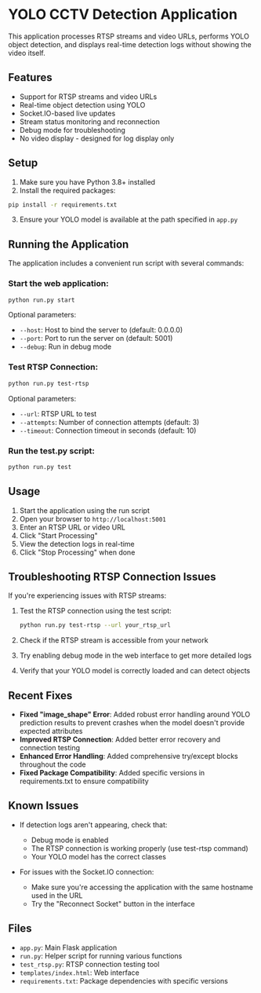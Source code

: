 # YOLO CCTV Detection Application

This application processes RTSP streams and video URLs, performs YOLO object detection, and displays real-time detection logs without showing the video itself.

## Features

- Support for RTSP streams and video URLs
- Real-time object detection using YOLO
- Socket.IO-based live updates
- Stream status monitoring and reconnection
- Debug mode for troubleshooting
- No video display - designed for log display only

## Setup

1. Make sure you have Python 3.8+ installed
2. Install the required packages:

```bash
pip install -r requirements.txt
```

3. Ensure your YOLO model is available at the path specified in `app.py`

## Running the Application

The application includes a convenient run script with several commands:

### Start the web application:

```bash
python run.py start
```

Optional parameters:
- `--host`: Host to bind the server to (default: 0.0.0.0)
- `--port`: Port to run the server on (default: 5001)
- `--debug`: Run in debug mode

### Test RTSP Connection:

```bash
python run.py test-rtsp
```

Optional parameters:
- `--url`: RTSP URL to test
- `--attempts`: Number of connection attempts (default: 3)
- `--timeout`: Connection timeout in seconds (default: 10)

### Run the test.py script:

```bash
python run.py test
```

## Usage

1. Start the application using the run script
2. Open your browser to `http://localhost:5001`
3. Enter an RTSP URL or video URL
4. Click "Start Processing"
5. View the detection logs in real-time
6. Click "Stop Processing" when done

## Troubleshooting RTSP Connection Issues

If you're experiencing issues with RTSP streams:

1. Test the RTSP connection using the test script:
   ```bash
   python run.py test-rtsp --url your_rtsp_url
   ```

2. Check if the RTSP stream is accessible from your network

3. Try enabling debug mode in the web interface to get more detailed logs

4. Verify that your YOLO model is correctly loaded and can detect objects

## Recent Fixes

- **Fixed "image_shape" Error**: Added robust error handling around YOLO prediction results to prevent crashes when the model doesn't provide expected attributes
- **Improved RTSP Connection**: Added better error recovery and connection testing
- **Enhanced Error Handling**: Added comprehensive try/except blocks throughout the code
- **Fixed Package Compatibility**: Added specific versions in requirements.txt to ensure compatibility

## Known Issues

- If detection logs aren't appearing, check that:
  - Debug mode is enabled
  - The RTSP connection is working properly (use test-rtsp command)
  - Your YOLO model has the correct classes

- For issues with the Socket.IO connection:
  - Make sure you're accessing the application with the same hostname used in the URL
  - Try the "Reconnect Socket" button in the interface

## Files

- `app.py`: Main Flask application
- `run.py`: Helper script for running various functions
- `test_rtsp.py`: RTSP connection testing tool
- `templates/index.html`: Web interface 
- `requirements.txt`: Package dependencies with specific versions 